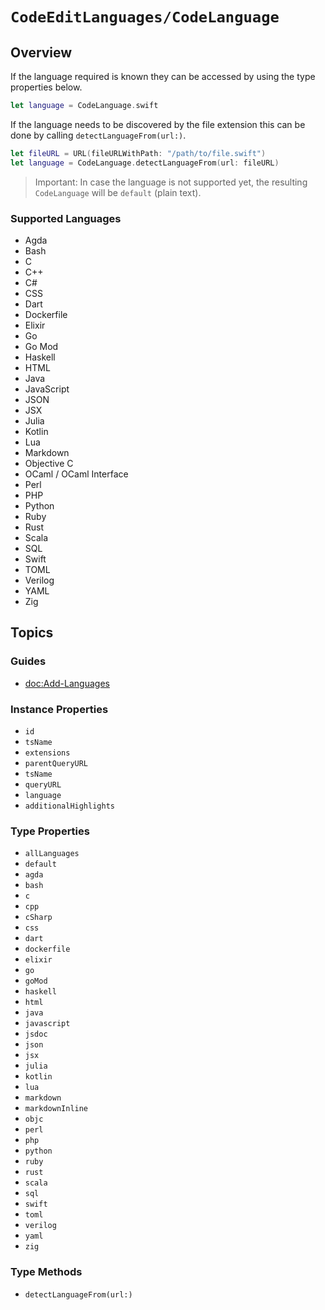 # ``CodeEditLanguages/CodeLanguage``

## Overview

If the language required is known they can be accessed by using the type properties below.

```swift
let language = CodeLanguage.swift
```

If the language needs to be discovered by the file extension this can be done by calling ``detectLanguageFrom(url:)``.

```swift
let fileURL = URL(fileURLWithPath: "/path/to/file.swift")
let language = CodeLanguage.detectLanguageFrom(url: fileURL)
```

> Important: In case the language is not supported yet, the resulting ``CodeLanguage`` will be ``default`` (plain text).

### Supported Languages

- Agda
- Bash
- C
- C++
- C#
- CSS
- Dart
- Dockerfile
- Elixir
- Go
- Go Mod
- Haskell
- HTML
- Java
- JavaScript
- JSON
- JSX
- Julia
- Kotlin
- Lua
- Markdown
- Objective C
- OCaml / OCaml Interface
- Perl
- PHP
- Python
- Ruby
- Rust
- Scala
- SQL
- Swift
- TOML
- Verilog
- YAML
- Zig

## Topics

### Guides

- <doc:Add-Languages>

### Instance Properties

- ``id``
- ``tsName``
- ``extensions``
- ``parentQueryURL``
- ``tsName``
- ``queryURL``
- ``language``
- ``additionalHighlights``

### Type Properties

- ``allLanguages``
- ``default``
- ``agda``
- ``bash``
- ``c``
- ``cpp``
- ``cSharp``
- ``css``
- ``dart``
- ``dockerfile``
- ``elixir``
- ``go``
- ``goMod``
- ``haskell``
- ``html``
- ``java``
- ``javascript``
- ``jsdoc``
- ``json``
- ``jsx``
- ``julia``
- ``kotlin``
- ``lua``
- ``markdown``
- ``markdownInline``
- ``objc``
- ``perl``
- ``php``
- ``python``
- ``ruby``
- ``rust``
- ``scala``
- ``sql``
- ``swift``
- ``toml``
- ``verilog``
- ``yaml``
- ``zig``

### Type Methods

- ``detectLanguageFrom(url:)``
